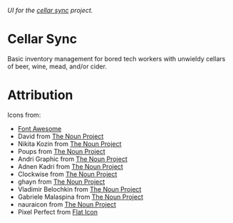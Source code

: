 _UI for the [cellar sync](https://github.com/brystmar/cellar-sync/) project._

# Cellar Sync
Basic inventory management for bored tech workers with unwieldy cellars of beer, wine, mead, and/or cider.


# Attribution
Icons from:
* [Font Awesome](https://fontawesome.com/license)
* David from [The Noun Project](https://thenounproject.com/)
* Nikita Kozin from [The Noun Project](https://thenounproject.com/)
* Poups from [The Noun Project](https://thenounproject.com/)
* Andri Graphic from [The Noun Project](https://thenounproject.com/)
* Adnen Kadri from [The Noun Project](https://thenounproject.com/)
* Clockwise from [The Noun Project](https://thenounproject.com/)
* ghayn from [The Noun Project](https://thenounproject.com/)
* Vladimir Belochkin from [The Noun Project](https://thenounproject.com/)
* Gabriele Malaspina from [The Noun Project](https://thenounproject.com/)
* nauraicon from [The Noun Project](https://thenounproject.com/)
* Pixel Perfect from [Flat Icon](https://www.flaticon.com/authors/pixel-perfect)

